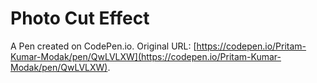 # Photo Cut Effect

A Pen created on CodePen.io. Original URL: [https://codepen.io/Pritam-Kumar-Modak/pen/QwLVLXW](https://codepen.io/Pritam-Kumar-Modak/pen/QwLVLXW).

